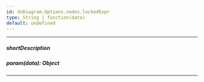```yaml
---
id: dxDiagram.Options.nodes.lockedExpr
type: String | function(data)
default: undefined
---
```

---
##### shortDescription

##### param(data): Object

---
